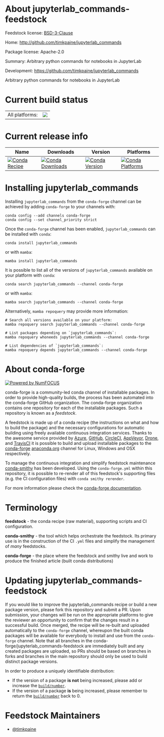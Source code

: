 About jupyterlab_commands-feedstock
===================================

Feedstock license: [BSD-3-Clause](https://github.com/conda-forge/jupyterlab_commands-feedstock/blob/main/LICENSE.txt)

Home: http://github.com/timkpaine/jupyterlab_commands

Package license: Apache-2.0

Summary: Arbitrary python commands for notebooks in JupyterLab

Development: https://github.com/timkpaine/jupyterlab_commands

Arbitrary python commands for notebooks in JupyterLab


Current build status
====================


<table><tr><td>All platforms:</td>
    <td>
      <a href="https://dev.azure.com/conda-forge/feedstock-builds/_build/latest?definitionId=9632&branchName=main">
        <img src="https://dev.azure.com/conda-forge/feedstock-builds/_apis/build/status/jupyterlab_commands-feedstock?branchName=main">
      </a>
    </td>
  </tr>
</table>

Current release info
====================

| Name | Downloads | Version | Platforms |
| --- | --- | --- | --- |
| [![Conda Recipe](https://img.shields.io/badge/recipe-jupyterlab_commands-green.svg)](https://anaconda.org/conda-forge/jupyterlab_commands) | [![Conda Downloads](https://img.shields.io/conda/dn/conda-forge/jupyterlab_commands.svg)](https://anaconda.org/conda-forge/jupyterlab_commands) | [![Conda Version](https://img.shields.io/conda/vn/conda-forge/jupyterlab_commands.svg)](https://anaconda.org/conda-forge/jupyterlab_commands) | [![Conda Platforms](https://img.shields.io/conda/pn/conda-forge/jupyterlab_commands.svg)](https://anaconda.org/conda-forge/jupyterlab_commands) |

Installing jupyterlab_commands
==============================

Installing `jupyterlab_commands` from the `conda-forge` channel can be achieved by adding `conda-forge` to your channels with:

```
conda config --add channels conda-forge
conda config --set channel_priority strict
```

Once the `conda-forge` channel has been enabled, `jupyterlab_commands` can be installed with `conda`:

```
conda install jupyterlab_commands
```

or with `mamba`:

```
mamba install jupyterlab_commands
```

It is possible to list all of the versions of `jupyterlab_commands` available on your platform with `conda`:

```
conda search jupyterlab_commands --channel conda-forge
```

or with `mamba`:

```
mamba search jupyterlab_commands --channel conda-forge
```

Alternatively, `mamba repoquery` may provide more information:

```
# Search all versions available on your platform:
mamba repoquery search jupyterlab_commands --channel conda-forge

# List packages depending on `jupyterlab_commands`:
mamba repoquery whoneeds jupyterlab_commands --channel conda-forge

# List dependencies of `jupyterlab_commands`:
mamba repoquery depends jupyterlab_commands --channel conda-forge
```


About conda-forge
=================

[![Powered by
NumFOCUS](https://img.shields.io/badge/powered%20by-NumFOCUS-orange.svg?style=flat&colorA=E1523D&colorB=007D8A)](https://numfocus.org)

conda-forge is a community-led conda channel of installable packages.
In order to provide high-quality builds, the process has been automated into the
conda-forge GitHub organization. The conda-forge organization contains one repository
for each of the installable packages. Such a repository is known as a *feedstock*.

A feedstock is made up of a conda recipe (the instructions on what and how to build
the package) and the necessary configurations for automatic building using freely
available continuous integration services. Thanks to the awesome service provided by
[Azure](https://azure.microsoft.com/en-us/services/devops/), [GitHub](https://github.com/),
[CircleCI](https://circleci.com/), [AppVeyor](https://www.appveyor.com/),
[Drone](https://cloud.drone.io/welcome), and [TravisCI](https://travis-ci.com/)
it is possible to build and upload installable packages to the
[conda-forge](https://anaconda.org/conda-forge) [anaconda.org](https://anaconda.org/)
channel for Linux, Windows and OSX respectively.

To manage the continuous integration and simplify feedstock maintenance
[conda-smithy](https://github.com/conda-forge/conda-smithy) has been developed.
Using the ``conda-forge.yml`` within this repository, it is possible to re-render all of
this feedstock's supporting files (e.g. the CI configuration files) with ``conda smithy rerender``.

For more information please check the [conda-forge documentation](https://conda-forge.org/docs/).

Terminology
===========

**feedstock** - the conda recipe (raw material), supporting scripts and CI configuration.

**conda-smithy** - the tool which helps orchestrate the feedstock.
                   Its primary use is in the construction of the CI ``.yml`` files
                   and simplify the management of *many* feedstocks.

**conda-forge** - the place where the feedstock and smithy live and work to
                  produce the finished article (built conda distributions)


Updating jupyterlab_commands-feedstock
======================================

If you would like to improve the jupyterlab_commands recipe or build a new
package version, please fork this repository and submit a PR. Upon submission,
your changes will be run on the appropriate platforms to give the reviewer an
opportunity to confirm that the changes result in a successful build. Once
merged, the recipe will be re-built and uploaded automatically to the
`conda-forge` channel, whereupon the built conda packages will be available for
everybody to install and use from the `conda-forge` channel.
Note that all branches in the conda-forge/jupyterlab_commands-feedstock are
immediately built and any created packages are uploaded, so PRs should be based
on branches in forks and branches in the main repository should only be used to
build distinct package versions.

In order to produce a uniquely identifiable distribution:
 * If the version of a package **is not** being increased, please add or increase
   the [``build/number``](https://docs.conda.io/projects/conda-build/en/latest/resources/define-metadata.html#build-number-and-string).
 * If the version of a package **is** being increased, please remember to return
   the [``build/number``](https://docs.conda.io/projects/conda-build/en/latest/resources/define-metadata.html#build-number-and-string)
   back to 0.

Feedstock Maintainers
=====================

* [@timkpaine](https://github.com/timkpaine/)

